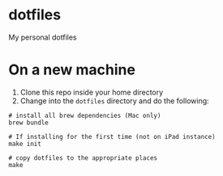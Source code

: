 dotfiles
========

My personal dotfiles

# On a new machine

1. Clone this repo inside your home directory
2. Change into the ```dotfiles``` directory and do the following:

```
# install all brew dependencies (Mac only)
brew bundle

# If installing for the first time (not on iPad instance)
make init

# copy dotfiles to the appropriate places
make
```
